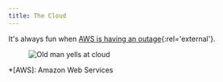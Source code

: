 ```yaml
---
title: The Cloud
---
```

It's always fun when [AWS is having an outage](https://stop.lying.cloud/ "The AWS honest service health dashboard"){:rel='external'}.

<figure>
    <img src="{% link pictures/20211207/old-man.jpg %}" alt="Old man yells at cloud">
</figure>

*[AWS]: Amazon Web Services
